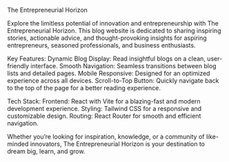 The Entrepreneurial Horizon

Explore the limitless potential of innovation and entrepreneurship with The Entrepreneurial Horizon. This blog website is dedicated to sharing inspiring stories, actionable advice, and thought-provoking insights for aspiring entrepreneurs, seasoned professionals, and business enthusiasts.

Key Features:
Dynamic Blog Display: Read insightful blogs on a clean, user-friendly interface.
Smooth Navigation: Seamless transitions between blog lists and detailed pages.
Mobile Responsive: Designed for an optimized experience across all devices.
Scroll-to-Top Button: Quickly navigate back to the top of the page for a better reading experience.

Tech Stack:
Frontend: React with Vite for a blazing-fast and modern development experience.
Styling: Tailwind CSS for a responsive and customizable design.
Routing: React Router for smooth and efficient navigation.

Whether you’re looking for inspiration, knowledge, or a community of like-minded innovators, The Entrepreneurial Horizon is your destination to dream big, learn, and grow.
